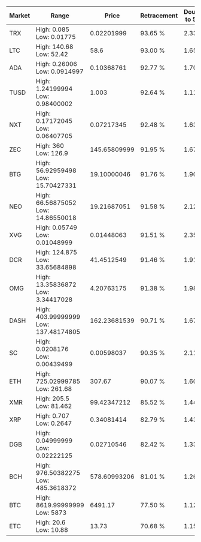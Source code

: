 | Market | Range | Price| Retracement | Doubles to 50% |
| --- | --- | --- | --- | --- |
| TRX | High: 0.085<br />Low: 0.01775 | 0.02201999 | 93.65 % | 2.33 |
| LTC | High: 140.68<br />Low: 52.42 | 58.6 | 93.00 % | 1.65 |
| ADA | High: 0.26006<br />Low: 0.0914997 | 0.10368761 | 92.77 % | 1.70 |
| TUSD | High: 1.24199994<br />Low: 0.98400002 | 1.003 | 92.64 % | 1.11 |
| NXT | High: 0.17172045<br />Low: 0.06407705 | 0.07217345 | 92.48 % | 1.63 |
| ZEC | High: 360<br />Low: 126.9 | 145.65809999 | 91.95 % | 1.67 |
| BTG | High: 56.92959498<br />Low: 15.70427331 | 19.10000046 | 91.76 % | 1.90 |
| NEO | High: 66.56875052<br />Low: 14.86550018 | 19.21687051 | 91.58 % | 2.12 |
| XVG | High: 0.05749<br />Low: 0.01048999 | 0.01448063 | 91.51 % | 2.35 |
| DCR | High: 124.875<br />Low: 33.65684898 | 41.4512549 | 91.46 % | 1.91 |
| OMG | High: 13.35836872<br />Low: 3.34417028 | 4.20763175 | 91.38 % | 1.98 |
| DASH | High: 403.99999999<br />Low: 137.48174805 | 162.23681539 | 90.71 % | 1.67 |
| SC | High: 0.0208176<br />Low: 0.00439499 | 0.00598037 | 90.35 % | 2.11 |
| ETH | High: 725.02999785<br />Low: 261.68 | 307.67 | 90.07 % | 1.60 |
| XMR | High: 205.5<br />Low: 81.462 | 99.42347212 | 85.52 % | 1.44 |
| XRP | High: 0.707<br />Low: 0.2647 | 0.34081414 | 82.79 % | 1.43 |
| DGB | High: 0.04999999<br />Low: 0.02222125 | 0.02710546 | 82.42 % | 1.33 |
| BCH | High: 976.50382275<br />Low: 485.3618372 | 578.60993206 | 81.01 % | 1.26 |
| BTC | High: 8619.99999999<br />Low: 5873 | 6491.17 | 77.50 % | 1.12 |
| ETC | High: 20.6<br />Low: 10.88 | 13.73 | 70.68 % | 1.15 |
